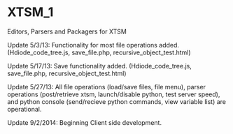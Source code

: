 XTSM_1
======

Editors, Parsers and Packagers for XTSM

Update 5/3/13: Functionality for most file operations added. (Hdiode_code_tree.js, save_file.php, recursive_object_test.html)

Update 5/17/13: Save functionality added. (Hdiode_code_tree.js, save_file.php, recursive_object_test.html)

Update 5/27/13: All file operations (load/save files, file menu), parser operations (post/retrieve xtsm, launch/disable python, test server speed),
                and python console (send/recieve python commands, view variable list) are operational.

Update 9/2/2014: Beginning Client side development.